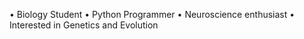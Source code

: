 • Biology Student
• Python Programmer
• Neuroscience enthusiast
• Interested in Genetics and Evolution

<!---
abikahs/abikahs is a ✨ special ✨ repository because its `README.md` (this file) appears on your GitHub profile.
You can click the Preview link to take a look at your changes.
--->
